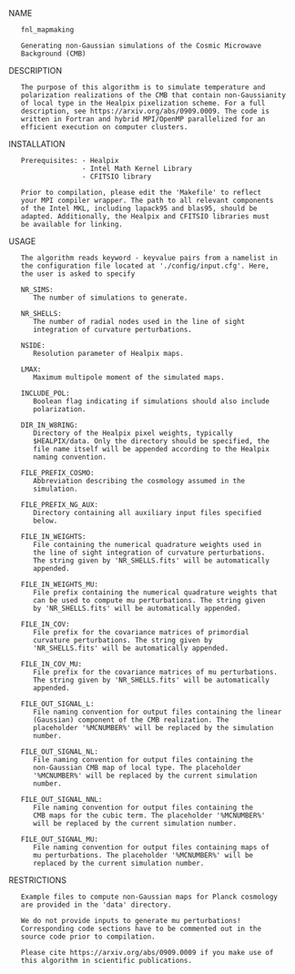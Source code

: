 NAME

       fnl_mapmaking

       Generating non-Gaussian simulations of the Cosmic Microwave
	   Background (CMB)


DESCRIPTION

       The purpose of this algorithm is to simulate temperature and
	   polarization realizations of the CMB that contain non-Gaussianity
	   of local type in the Healpix pixelization scheme. For a full
	   description, see https://arxiv.org/abs/0909.0009. The code is
	   written in Fortran and hybrid MPI/OpenMP parallelized for an
	   efficient execution on computer clusters.


INSTALLATION

       Prerequisites: - Healpix
                      - Intel Math Kernel Library
                      - CFITSIO library

       Prior to compilation, please edit the 'Makefile' to reflect
	   your MPI compiler wrapper. The path to all relevant components
	   of the Intel MKL, including lapack95 and blas95, should be
	   adapted. Additionally, the Healpix and CFITSIO libraries must
	   be available for linking.


USAGE

       The algorithm reads keyword - keyvalue pairs from a namelist in
       the configuration file located at './config/input.cfg'. Here,
	   the user is asked to specify

	   NR_SIMS:
	      The number of simulations to generate.

	   NR_SHELLS:
	      The number of radial nodes used in the line of sight
		  integration of curvature perturbations.

	   NSIDE:
	      Resolution parameter of Healpix maps.

	   LMAX:
	      Maximum multipole moment of the simulated maps.

	   INCLUDE_POL:
	      Boolean flag indicating if simulations should also include
		  polarization.

	   DIR_IN_W8RING:
          Directory of the Healpix pixel weights, typically
          $HEALPIX/data. Only the directory should be specified, the
          file name itself will be appended according to the Healpix
          naming convention.

	   FILE_PREFIX_COSMO:
	      Abbreviation describing the cosmology assumed in the
		  simulation.

       FILE_PREFIX_NG_AUX:
	      Directory containing all auxiliary input files specified 
		  below.

	   FILE_IN_WEIGHTS:
          File containing the numerical quadrature weights used in
		  the line of sight integration of curvature perturbations.
		  The string given by 'NR_SHELLS.fits' will be automatically
		  appended.

	   FILE_IN_WEIGHTS_MU:
          File prefix containing the numerical quadrature weights that
		  can be used to compute mu perturbations. The string given
		  by 'NR_SHELLS.fits' will be automatically appended.

       FILE_IN_COV:
          File prefix for the covariance matrices of primordial 
		  curvature perturbations. The string given by
		  'NR_SHELLS.fits' will be automatically appended.

	   FILE_IN_COV_MU:
          File prefix for the covariance matrices of mu perturbations. 
		  The string given by 'NR_SHELLS.fits' will be automatically 
		  appended.

	   FILE_OUT_SIGNAL_L:
          File naming convention for output files containing the linear
		  (Gaussian) component of the CMB realization. The
		  placeholder '%MCNUMBER%' will be replaced by the simulation
		  number.

	   FILE_OUT_SIGNAL_NL:
          File naming convention for output files containing the
		  non-Gaussian CMB map of local type. The placeholder
		  '%MCNUMBER%' will be replaced by the current simulation 
		  number.

	   FILE_OUT_SIGNAL_NNL:
          File naming convention for output files containing the
		  CMB maps for the cubic term. The placeholder '%MCNUMBER%'
		  will be replaced by the current simulation number.

	   FILE_OUT_SIGNAL_MU:
          File naming convention for output files containing maps of
		  mu perturbations. The placeholder '%MCNUMBER%' will be
		  replaced by the current simulation number.


RESTRICTIONS

       Example files to compute non-Gaussian maps for Planck cosmology
	   are provided in the 'data' directory.

	   We do not provide inputs to generate mu perturbations!
	   Corresponding code sections have to be commented out in the
	   source code prior to compilation.

	   Please cite https://arxiv.org/abs/0909.0009 if you make use of
       this algorithm in scientific publications.
